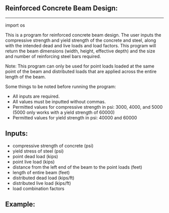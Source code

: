 Reinforced Concrete Beam Design:
-------------
-------------

  import os

This is a program for reinforced concrete beam design.
The user inputs the compressive strength and yield strength of the concrete and steel,
along with the intended dead and live loads and load factors.
This program will return the beam dimensions (width, height, effective depth)
and the size and number of reinforcing steel bars required.

Note: This program can only be used for point loads loaded at the same point of the beam and distributed loads that are applied across the entire length of the beam.

Some things to be noted before running the program:

- All inputs are required.
- All values must be inputted without commas.
- Permitted values for compressive strength in psi:
  3000, 4000, and 5000 (5000 only works with a yield strength of 60000)
- Permitted values for yield strength in psi:
  40000 and 60000


Inputs:
------

- compressive strength of concrete (psi)
- yield stress of steel (psi)
- point dead load (kips)
- point live load (kips)
- distance from the left end of the beam to the point loads (feet)
- length of entire beam (feet)
- distributed dead load (kips/ft)
- distributed live load (kips/ft)
- load combination factors


Example:
-----

